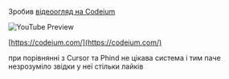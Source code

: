 <!--
date: 2024-03-24T15:59:41
-->

Зробив  [відеоогляд на Codeium ](https://youtu.be/xwjA6CyZy_o)

![YouTube Preview](https://img.youtube.com/vi/xwjA6CyZy_o/mqdefault.jpg)

 [https://codeium.com/](https://codeium.com/)

при порівнянні з Cursor та Phind не цікава система і тим паче незрозуміло звідки у неї стільки лайків